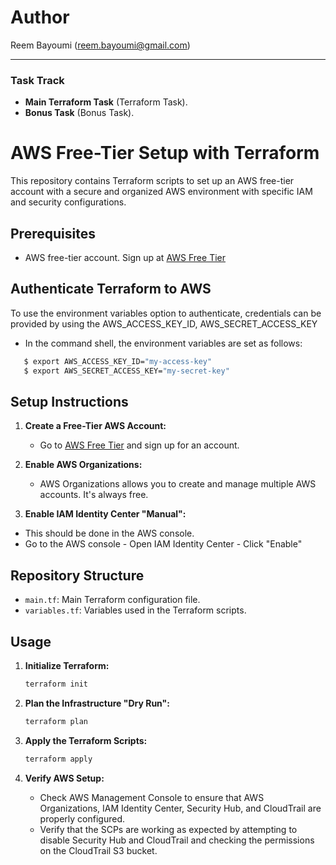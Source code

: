# Author

Reem Bayoumi (reem.bayoumi@gmail.com)

---
### Task Track
- **Main Terraform Task** (Terraform Task).
- **Bonus Task** (Bonus Task).


# AWS Free-Tier Setup with Terraform

This repository contains Terraform scripts to set up an AWS free-tier account with a secure and organized AWS environment with specific IAM and security configurations.

## Prerequisites

- AWS free-tier account. Sign up at [AWS Free Tier](https://aws.amazon.com/free)

## Authenticate Terraform to AWS
To use the environment variables option to authenticate, credentials can be provided by using the AWS_ACCESS_KEY_ID, AWS_SECRET_ACCESS_KEY

- In the command shell, the environment variables are set as follows:

```sh
   $ export AWS_ACCESS_KEY_ID="my-access-key"
   $ export AWS_SECRET_ACCESS_KEY="my-secret-key"
```


## Setup Instructions

1. **Create a Free-Tier AWS Account:**
   - Go to [AWS Free Tier](https://aws.amazon.com/free) and sign up for an account.

2. **Enable AWS Organizations:**
   - AWS Organizations allows you to create and manage multiple AWS accounts. It's always free.

3. **Enable IAM Identity Center "Manual":**
- This should be done in the AWS console.
- Go to the AWS console - Open IAM Identity Center - Click "Enable"

## Repository Structure

- `main.tf`: Main Terraform configuration file.
- `variables.tf`: Variables used in the Terraform scripts.


## Usage

1. **Initialize Terraform:**

    ```sh
   terraform init
    ```

2. **Plan the Infrastructure "Dry Run":**

    ```sh
    terraform plan
    ```

3. **Apply the Terraform Scripts:**

    ```sh
    terraform apply
    ```

4. **Verify AWS Setup:**
   - Check AWS Management Console to ensure that AWS Organizations, IAM Identity Center, Security Hub, and CloudTrail are properly configured.
   - Verify that the SCPs are working as expected by attempting to disable Security Hub and CloudTrail and checking the permissions on the CloudTrail S3 bucket.

